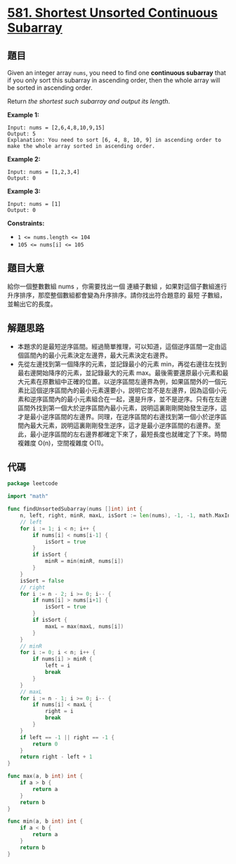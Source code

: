 # [581. Shortest Unsorted Continuous Subarray](https://leetcode.com/problems/shortest-unsorted-continuous-subarray/)


## 題目

Given an integer array `nums`, you need to find one **continuous subarray** that if you only sort this subarray in ascending order, then the whole array will be sorted in ascending order.

Return *the shortest such subarray and output its length*.

**Example 1:**

```
Input: nums = [2,6,4,8,10,9,15]
Output: 5
Explanation: You need to sort [6, 4, 8, 10, 9] in ascending order to make the whole array sorted in ascending order.
```

**Example 2:**

```
Input: nums = [1,2,3,4]
Output: 0
```

**Example 3:**

```
Input: nums = [1]
Output: 0
```

**Constraints:**

- `1 <= nums.length <= 104`
- `105 <= nums[i] <= 105`

## 題目大意

給你一個整數數組 nums ，你需要找出一個 連續子數組 ，如果對這個子數組進行升序排序，那麼整個數組都會變為升序排序。請你找出符合題意的 最短 子數組，並輸出它的長度。

## 解題思路

- 本題求的是最短逆序區間。經過簡單推理，可以知道，這個逆序區間一定由這個區間內的最小元素決定左邊界，最大元素決定右邊界。
- 先從左邊找到第一個降序的元素，並記錄最小的元素 min，再從右邊往左找到最右邊開始降序的元素，並記錄最大的元素 max。最後需要還原最小元素和最大元素在原數組中正確的位置。以逆序區間左邊界為例，如果區間外的一個元素比這個逆序區間內的最小元素還要小，説明它並不是左邊界，因為這個小元素和逆序區間內的最小元素組合在一起，還是升序，並不是逆序。只有在左邊區間外找到第一個大於逆序區間內最小元素，説明這裏剛剛開始發生逆序，這才是最小逆序區間的左邊界。同理，在逆序區間的右邊找到第一個小於逆序區間內最大元素，説明這裏剛剛發生逆序，這才是最小逆序區間的右邊界。至此，最小逆序區間的左右邊界都確定下來了，最短長度也就確定了下來。時間複雜度 O(n)，空間複雜度 O(1)。

## 代碼

```go
package leetcode

import "math"

func findUnsortedSubarray(nums []int) int {
	n, left, right, minR, maxL, isSort := len(nums), -1, -1, math.MaxInt32, math.MinInt32, false
	// left
	for i := 1; i < n; i++ {
		if nums[i] < nums[i-1] {
			isSort = true
		}
		if isSort {
			minR = min(minR, nums[i])
		}
	}
	isSort = false
	// right
	for i := n - 2; i >= 0; i-- {
		if nums[i] > nums[i+1] {
			isSort = true
		}
		if isSort {
			maxL = max(maxL, nums[i])
		}
	}
	// minR
	for i := 0; i < n; i++ {
		if nums[i] > minR {
			left = i
			break
		}
	}
	// maxL
	for i := n - 1; i >= 0; i-- {
		if nums[i] < maxL {
			right = i
			break
		}
	}
	if left == -1 || right == -1 {
		return 0
	}
	return right - left + 1
}

func max(a, b int) int {
	if a > b {
		return a
	}
	return b
}

func min(a, b int) int {
	if a < b {
		return a
	}
	return b
}
```